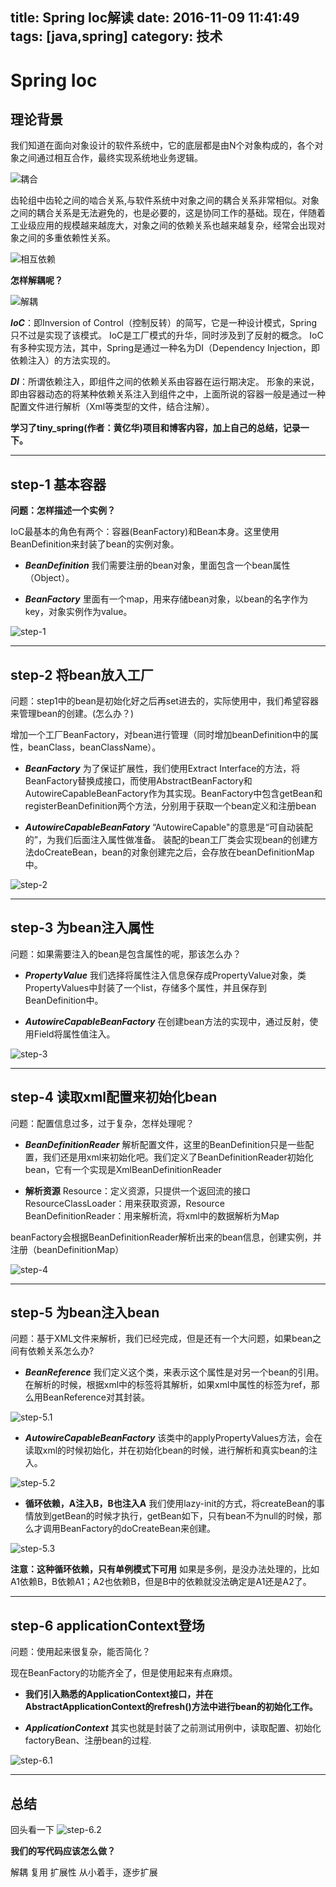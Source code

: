 title: Spring Ioc解读
date: 2016-11-09 11:41:49
tags: [java,spring]
category: 技术
---

# Spring Ioc

## 理论背景
我们知道在面向对象设计的软件系统中，它的底层都是由N个对象构成的，各个对象之间通过相互合作，最终实现系统地业务逻辑。

![耦合](http://7xnz74.com1.z0.glb.clouddn.com/ioc1.png?imageView2/2/w/600)

齿轮组中齿轮之间的啮合关系,与软件系统中对象之间的耦合关系非常相似。对象之间的耦合关系是无法避免的，也是必要的，这是协同工作的基础。现在，伴随着工业级应用的规模越来越庞大，对象之间的依赖关系也越来越复杂，经常会出现对象之间的多重依赖性关系。

![相互依赖](http://7xnz74.com1.z0.glb.clouddn.com/ioc2.png?imageView2/2/w/600)

**怎样解耦呢？**

![解耦](http://7xnz74.com1.z0.glb.clouddn.com/ioc3.png?imageView2/2/w/600)

***IoC***：即Inversion of Control（控制反转）的简写，它是一种设计模式，Spring只不过是实现了该模式。
IoC是工厂模式的升华，同时涉及到了反射的概念。
IoC有多种实现方法，其中，Spring是通过一种名为DI（Dependency Injection，即依赖注入）的方法实现的。

***DI***：所谓依赖注入，即组件之间的依赖关系由容器在运行期决定。
形象的来说，即由容器动态的将某种依赖关系注入到组件之中，上面所说的容器一般是通过一种配置文件进行解析（Xml等类型的文件，结合注解）。


**学习了tiny_spring(作者：黄亿华)项目和博客内容，加上自己的总结，记录一下。**

-------------------

<!--more-->

## step-1 基本容器
**问题：怎样描述一个实例？**

IoC最基本的角色有两个：容器(BeanFactory)和Bean本身。这里使用BeanDefinition来封装了bean的实例对象。

- ***BeanDefinition***
我们需要注册的bean对象，里面包含一个bean属性（Object）。

- ***BeanFactory***
里面有一个map，用来存储bean对象，以bean的名字作为key，对象实例作为value。

![step-1](http://7xnz74.com1.z0.glb.clouddn.com/ioc4.png?imageView2/2/w/600)

-------------------------

## step-2 将bean放入工厂
问题：step1中的bean是初始化好之后再set进去的，实际使用中，我们希望容器来管理bean的创建。(怎么办？)

增加一个工厂BeanFactory，对bean进行管理（同时增加beanDefinition中的属性，beanClass，beanClassName）。

- ***BeanFactory***
为了保证扩展性，我们使用Extract Interface的方法，将BeanFactory替换成接口，而使用AbstractBeanFactory和AutowireCapableBeanFactory作为其实现。BeanFactory中包含getBean和registerBeanDefinition两个方法，分别用于获取一个bean定义和注册bean

- ***AutowireCapableBeanFatory***
“AutowireCapable"的意思是“可自动装配的”，为我们后面注入属性做准备。
装配的bean工厂类会实现bean的创建方法doCreateBean，bean的对象创建完之后，会存放在beanDefinitionMap中。

![step-2](http://7xnz74.com1.z0.glb.clouddn.com/ioc5.png?imageView2/2/w/600)

-------------------------

## step-3 为bean注入属性
问题：如果需要注入的bean是包含属性的呢，那该怎么办？

- ***PropertyValue***
我们选择将属性注入信息保存成PropertyValue对象，类PropertyValues中封装了一个list，存储多个属性，并且保存到BeanDefinition中。

- ***AutowireCapableBeanFactory***
在创建bean方法的实现中，通过反射，使用Field将属性值注入。

![step-3](http://7xnz74.com1.z0.glb.clouddn.com/ioc7.png?imageView2/2/w/600)

-------------------------

## step-4 读取xml配置来初始化bean
问题：配置信息过多，过于复杂，怎样处理呢？

- ***BeanDefinitionReader***
解析配置文件，这里的BeanDefinition只是一些配置，我们还是用xml来初始化吧。我们定义了BeanDefinitionReader初始化bean，它有一个实现是XmlBeanDefinitionReader

- **解析资源**
Resource：定义资源，只提供一个返回流的接口
ResourceClassLoader：用来获取资源，Resource
BeanDefinitionReader：用来解析流，将xml中的数据解析为Map

beanFactory会根据BeanDefinitionReader解析出来的bean信息，创建实例，并注册（beanDefinitionMap）

![step-4](http://7xnz74.com1.z0.glb.clouddn.com/ioc8.png?imageView2/2/w/600)

-------------------------

## step-5 为bean注入bean
问题：基于XML文件来解析，我们已经完成，但是还有一个大问题，如果bean之间有依赖关系怎么办?

- ***BeanReference***
我们定义这个类，来表示这个属性是对另一个bean的引用。在解析的时候，根据xml中的标签将其解析，如果xml中属性的标签为ref，那么用BeanReference对其封装。

![step-5.1](http://7xnz74.com1.z0.glb.clouddn.com/ioc9.png?imageView2/2/w/600)

- ***AutowireCapableBeanFactory***
该类中的applyPropertyValues方法，会在读取xml的时候初始化，并在初始化bean的时候，进行解析和真实bean的注入。

![step-5.2](http://7xnz74.com1.z0.glb.clouddn.com/ioc10.png?imageView2/2/w/600)

- **循环依赖，A注入B，B也注入A**
我们使用lazy-init的方式，将createBean的事情放到getBean的时候才执行，getBean如下，只有bean不为null的时候，那么才调用BeanFactory的doCreateBean来创建。

![step-5.3](http://7xnz74.com1.z0.glb.clouddn.com/ioc11.png?imageView2/2/w/600)

**注意：这种循环依赖，只有单例模式下可用**
如果是多例，是没办法处理的，比如A1依赖B，B依赖A1；A2也依赖B，但是B中的依赖就没法确定是A1还是A2了。

-------------------------

## step-6 applicationContext登场
问题：使用起来很复杂，能否简化？

现在BeanFactory的功能齐全了，但是使用起来有点麻烦。
- **我们引入熟悉的ApplicationContext接口，并在AbstractApplicationContext的refresh()方法中进行bean的初始化工作。**

- ***ApplicationContext***
其实也就是封装了之前测试用例中，读取配置、初始化factoryBean、注册bean的过程.

![step-6.1](http://7xnz74.com1.z0.glb.clouddn.com/ioc12.png?imageView2/2/w/600)

-------------------------

## 总结
回头看一下
![step-6.2](http://7xnz74.com1.z0.glb.clouddn.com/ioc13.png?imageView2/2/w/600)

**我们的写代码应该怎么做？**

解耦
复用
扩展性
从小着手，逐步扩展


